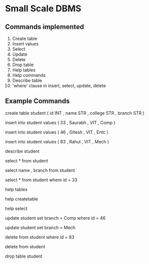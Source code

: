 # Small Scale DBMS 

## Commands implemented
1. Create table
2. Insert values
3. Select
4. Update
5. Delete
6. Drop table
7. Help tables
8. Help commands
9. Describe table
10. 'where' clause in insert, select, update, delete


## Example Commands
create table student ( id INT , name STR , college STR , branch STR )


insert into student values ( 33 , Saurabh , VIT , Comp )

insert into student values ( 46 , Gitesh , VIT , Entc )

insert into student values ( 83 , Rahul , VIT , Mech )


describe student


select * from student

select name , branch from student

select * from student where id = 33


help tables


help createtable

help select


update student set branch = Comp where id = 46

update student set branch = Mech


delete from student where id = 83

delete from student


drop table student
